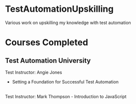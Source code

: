 # TestAutomationUpskilling
Various work on upskilling my knowledge with test automation 

# Courses Completed

## Test Automation University 

Test Instructor: Angie Jones
- Setting a Foundation for Successful Test Automation 
<br>
Test Instructor: Mark Thompson
- Introduction to JavaScript
